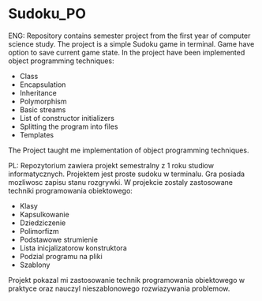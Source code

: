 # Sudoku_PO
ENG:
Repository contains semester project from the first year of computer science study.
The project is a simple Sudoku game in terminal. Game have option to save current game state.
In the project have been implemented object programming techniques:
- Class
- Encapsulation
- Inheritance
- Polymorphism
- Basic streams
- List of constructor initializers
- Splitting the program into files
- Templates

The Project taught me implementation of object programming techniques.




PL:
Repozytorium zawiera projekt semestralny z 1 roku studiow informatycznych.
Projektem jest proste sudoku w terminalu. Gra posiada mozliwosc zapisu stanu rozgrywki.
W projekcie zostaly zastosowane techniki programowania obiektowego:
- Klasy
- Kapsulkowanie
- Dziedziczenie
- Polimorfizm
- Podstawowe strumienie
- Lista inicjalizatorow konstruktora
- Podzial programu na pliki
- Szablony

Projekt pokazal mi zastosowanie technik programowania obiektowego w praktyce oraz nauczyl nieszablonowego rozwiazywania problemow.
